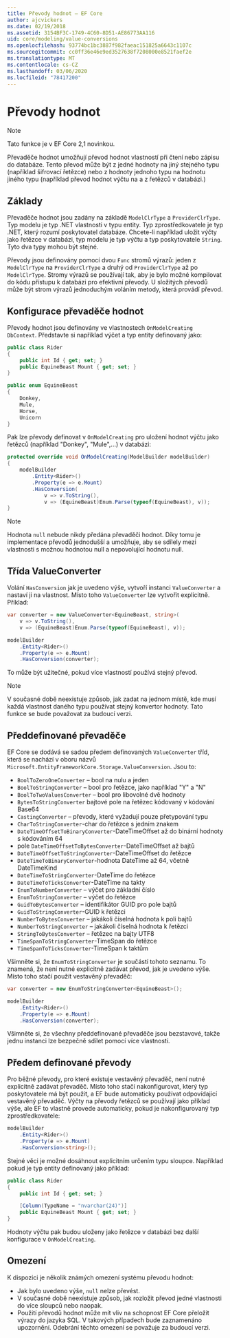 ```yaml
---
title: Převody hodnot – EF Core
author: ajcvickers
ms.date: 02/19/2018
ms.assetid: 3154BF3C-1749-4C60-8D51-AE86773AA116
uid: core/modeling/value-conversions
ms.openlocfilehash: 93774bc1bc3887f982faeac151825a6643c1107c
ms.sourcegitcommit: cc0ff36e46e9ed3527638f7208000e8521faef2e
ms.translationtype: MT
ms.contentlocale: cs-CZ
ms.lasthandoff: 03/06/2020
ms.locfileid: "78417200"
---
```

# <a name="value-conversions"></a>Převody hodnot

> [!NOTE]  
> Tato funkce je v EF Core 2,1 novinkou.

Převaděče hodnot umožňují převod hodnot vlastností při čtení nebo zápisu do databáze. Tento převod může být z jedné hodnoty na jiný stejného typu (například šifrovací řetězce) nebo z hodnoty jednoho typu na hodnotu jiného typu (například převod hodnot výčtu na a z řetězců v databázi.)

## <a name="fundamentals"></a>Základy

Převaděče hodnot jsou zadány na základě `ModelClrType` a `ProviderClrType`. Typ modelu je typ .NET vlastnosti v typu entity. Typ zprostředkovatele je typ .NET, který rozumí poskytovatel databáze. Chcete-li například uložit výčty jako řetězce v databázi, typ modelu je typ výčtu a typ poskytovatele `String`. Tyto dva typy mohou být stejné.

Převody jsou definovány pomocí dvou `Func` stromů výrazů: jeden z `ModelClrType` na `ProviderClrType` a druhý od `ProviderClrType` až po `ModelClrType`. Stromy výrazů se používají tak, aby je bylo možné kompilovat do kódu přístupu k databázi pro efektivní převody. U složitých převodů může být strom výrazů jednoduchým voláním metody, která provádí převod.

## <a name="configuring-a-value-converter"></a>Konfigurace převaděče hodnot

Převody hodnot jsou definovány ve vlastnostech `OnModelCreating` `DbContext`. Představte si například výčet a typ entity definovaný jako:

``` csharp
public class Rider
{
    public int Id { get; set; }
    public EquineBeast Mount { get; set; }
}

public enum EquineBeast
{
    Donkey,
    Mule,
    Horse,
    Unicorn
}
```

Pak lze převody definovat v `OnModelCreating` pro uložení hodnot výčtu jako řetězců (například "Donkey", "Mule",...) v databázi:

``` csharp
protected override void OnModelCreating(ModelBuilder modelBuilder)
{
    modelBuilder
        .Entity<Rider>()
        .Property(e => e.Mount)
        .HasConversion(
            v => v.ToString(),
            v => (EquineBeast)Enum.Parse(typeof(EquineBeast), v));
}
```

> [!NOTE]  
> Hodnota `null` nebude nikdy předána převaděči hodnot. Díky tomu je implementace převodů jednodušší a umožňuje, aby se sdílely mezi vlastnosti s možnou hodnotou null a nepovolující hodnotu null.

## <a name="the-valueconverter-class"></a>Třída ValueConverter

Volání `HasConversion` jak je uvedeno výše, vytvoří instanci `ValueConverter` a nastaví ji na vlastnost. Místo toho `ValueConverter` lze vytvořit explicitně. Příklad:

``` csharp
var converter = new ValueConverter<EquineBeast, string>(
    v => v.ToString(),
    v => (EquineBeast)Enum.Parse(typeof(EquineBeast), v));

modelBuilder
    .Entity<Rider>()
    .Property(e => e.Mount)
    .HasConversion(converter);
```

To může být užitečné, pokud více vlastností používá stejný převod.

> [!NOTE]  
> V současné době neexistuje způsob, jak zadat na jednom místě, kde musí každá vlastnost daného typu používat stejný konvertor hodnoty. Tato funkce se bude považovat za budoucí verzi.

## <a name="built-in-converters"></a>Předdefinované převaděče

EF Core se dodává se sadou předem definovaných `ValueConverter` tříd, která se nachází v oboru názvů `Microsoft.EntityFrameworkCore.Storage.ValueConversion`. Jsou to:

* `BoolToZeroOneConverter` – bool na nulu a jeden
* `BoolToStringConverter` – bool pro řetězce, jako například "Y" a "N"
* `BoolToTwoValuesConverter` – bool pro libovolné dvě hodnoty
* `BytesToStringConverter` bajtové pole na řetězec kódovaný v kódování Base64
* `CastingConverter` – převody, které vyžadují pouze přetypování typu
* `CharToStringConverter`-char do řetězce s jedním znakem
* `DateTimeOffsetToBinaryConverter`-DateTimeOffset až do binární hodnoty s kódováním 64
* pole `DateTimeOffsetToBytesConverter`-DateTimeOffset až bajtů
* `DateTimeOffsetToStringConverter`-DateTimeOffset do řetězce
* `DateTimeToBinaryConverter`-hodnota DateTime až 64, včetně DateTimeKind
* `DateTimeToStringConverter`-DateTime do řetězce
* `DateTimeToTicksConverter`-DateTime na takty
* `EnumToNumberConverter` – výčet pro základní číslo
* `EnumToStringConverter` – výčet do řetězce
* `GuidToBytesConverter` – identifikátor GUID pro pole bajtů
* `GuidToStringConverter`-GUID k řetězci
* `NumberToBytesConverter` – jakákoli číselná hodnota k poli bajtů
* `NumberToStringConverter` – jakákoli číselná hodnota k řetězci
* `StringToBytesConverter` – řetězec na bajty UTF8
* `TimeSpanToStringConverter`-TimeSpan do řetězce
* `TimeSpanToTicksConverter`-TimeSpan k taktům

Všimněte si, že `EnumToStringConverter` je součástí tohoto seznamu. To znamená, že není nutné explicitně zadávat převod, jak je uvedeno výše. Místo toho stačí použít vestavěný převaděč:

``` csharp
var converter = new EnumToStringConverter<EquineBeast>();

modelBuilder
    .Entity<Rider>()
    .Property(e => e.Mount)
    .HasConversion(converter);
```

Všimněte si, že všechny předdefinované převaděče jsou bezstavové, takže jednu instanci lze bezpečně sdílet pomocí více vlastností.

## <a name="pre-defined-conversions"></a>Předem definované převody

Pro běžné převody, pro které existuje vestavěný převaděč, není nutné explicitně zadávat převaděč. Místo toho stačí nakonfigurovat, který typ poskytovatele má být použit, a EF bude automaticky používat odpovídající vestavěný převaděč. Výčty na převody řetězců se používají jako příklad výše, ale EF to vlastně provede automaticky, pokud je nakonfigurovaný typ zprostředkovatele:

``` csharp
modelBuilder
    .Entity<Rider>()
    .Property(e => e.Mount)
    .HasConversion<string>();
```

Stejné věci je možné dosáhnout explicitním určením typu sloupce. Například pokud je typ entity definovaný jako příklad:

``` csharp
public class Rider
{
    public int Id { get; set; }

    [Column(TypeName = "nvarchar(24)")]
    public EquineBeast Mount { get; set; }
}
```

Hodnoty výčtu pak budou uloženy jako řetězce v databázi bez další konfigurace v `OnModelCreating`.

## <a name="limitations"></a>Omezení

K dispozici je několik známých omezení systému převodu hodnot:

* Jak bylo uvedeno výše, `null` nelze převést.
* V současné době neexistuje způsob, jak rozložit převod jedné vlastnosti do více sloupců nebo naopak.
* Použití převodů hodnot může mít vliv na schopnost EF Core přeložit výrazy do jazyka SQL. V takových případech bude zaznamenáno upozornění.
Odebrání těchto omezení se považuje za budoucí verzi.
